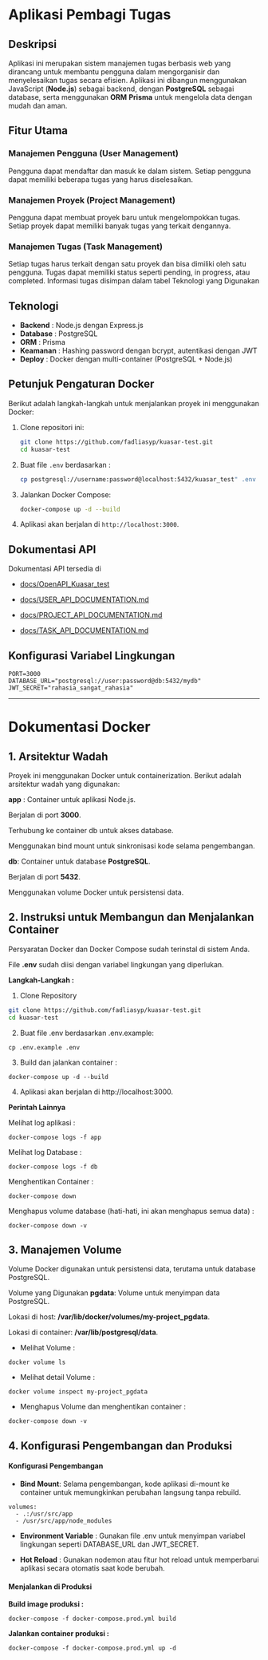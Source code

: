 # Aplikasi Pembagi Tugas

## Deskripsi 
Aplikasi ini merupakan sistem manajemen tugas berbasis web yang dirancang untuk membantu pengguna dalam mengorganisir dan menyelesaikan tugas secara efisien. Aplikasi ini dibangun menggunakan JavaScript (**Node.js**) sebagai backend, dengan **PostgreSQL** sebagai database, serta menggunakan **ORM** **Prisma** untuk mengelola data dengan mudah dan aman.

## Fitur Utama
### Manajemen Pengguna (User Management)

Pengguna dapat mendaftar dan masuk ke dalam sistem.
Setiap pengguna dapat memiliki beberapa tugas yang harus diselesaikan.

### Manajemen Proyek (Project Management)

Pengguna dapat membuat proyek baru untuk mengelompokkan tugas.
Setiap proyek dapat memiliki banyak tugas yang terkait dengannya.

### Manajemen Tugas (Task Management)

Setiap tugas harus terkait dengan satu proyek dan bisa dimiliki oleh satu pengguna.
Tugas dapat memiliki status seperti pending, in progress, atau completed.
Informasi tugas disimpan dalam tabel Teknologi yang Digunakan

## Teknologi

- **Backend** : Node.js dengan Express.js
- **Database** : PostgreSQL
- **ORM** : Prisma
- **Keamanan** : Hashing password dengan bcrypt, autentikasi dengan JWT
- **Deploy** : Docker dengan multi-container (PostgreSQL + Node.js)

## Petunjuk Pengaturan Docker
Berikut adalah langkah-langkah untuk menjalankan proyek ini menggunakan Docker:

1. Clone repositori ini:
   ```bash
   git clone https://github.com/fadliasyp/kuasar-test.git
   cd kuasar-test
   ```
2. Buat file `.env` berdasarkan :
   ```bash
   cp postgresql://username:password@localhost:5432/kuasar_test" .env
   ```
3. Jalankan Docker Compose:
   ```bash
   docker-compose up -d --build
   ```
4. Aplikasi akan berjalan di `http://localhost:3000`.

## Dokumentasi API
Dokumentasi API tersedia di 

- [docs/OpenAPI_Kuasar_test](docs/OpenApi-kuasar.json)

- [docs/USER_API_DOCUMENTATION.md](docs/USER_API_DOCUMENTATION.md)

- [docs/PROJECT_API_DOCUMENTATION.md](docs/PROJECT_API_DOCUMENTATION.md)

- [docs/TASK_API_DOCUMENTATION.md](docs/TASK_API_DOCUMENTATION.md)

## Konfigurasi Variabel Lingkungan
```env
PORT=3000
DATABASE_URL="postgresql://user:password@db:5432/mydb"
JWT_SECRET="rahasia_sangat_rahasia"
```
 
------

# Dokumentasi Docker

## 1. Arsitektur Wadah
Proyek ini menggunakan Docker untuk containerization. Berikut adalah arsitektur wadah yang digunakan:

**app** : Container untuk aplikasi Node.js.

Berjalan di port **3000**.

Terhubung ke container db untuk akses database.

Menggunakan bind mount untuk sinkronisasi kode selama pengembangan.

**db**: Container untuk database **PostgreSQL**.

Berjalan di port **5432**.

Menggunakan volume Docker untuk persistensi data.

## 2. Instruksi untuk Membangun dan Menjalankan Container
Persyaratan
Docker dan Docker Compose sudah terinstal di sistem Anda.

File **.env** sudah diisi dengan variabel lingkungan yang diperlukan.

**Langkah-Langkah :**

1. Clone Repository 

```bash
git clone https://github.com/fadliasyp/kuasar-test.git
cd kuasar-test
```
2. Buat file .env berdasarkan .env.example:
```.env
cp .env.example .env
```
3. Build dan jalankan container :
```
docker-compose up -d --build
```
4. Aplikasi akan berjalan di http://localhost:3000.

**Perintah Lainnya**

Melihat log aplikasi :

```
docker-compose logs -f app
```
Melihat log Database :

```
docker-compose logs -f db
```
Menghentikan Container :

```
docker-compose down
```
Menghapus volume database (hati-hati, ini akan menghapus semua data) :

```
docker-compose down -v
```

## 3. Manajemen Volume
Volume Docker digunakan untuk persistensi data, terutama untuk database PostgreSQL.

Volume yang Digunakan
**pgdata**: Volume untuk menyimpan data PostgreSQL.

Lokasi di host: **/var/lib/docker/volumes/my-project_pgdata**.

Lokasi di container: **/var/lib/postgresql/data**.

- Melihat Volume :
```
docker volume ls
```
- Melihat detail Volume :
```
docker volume inspect my-project_pgdata
```
- Menghapus Volume dan menghentikan container :
```
docker-compose down -v
```

## 4. Konfigurasi Pengembangan dan Produksi
#### Konfigurasi Pengembangan

- **Bind Mount**: Selama pengembangan, kode aplikasi di-mount ke container untuk memungkinkan perubahan langsung tanpa rebuild.
```
volumes:
  - .:/usr/src/app
  - /usr/src/app/node_modules
```
- **Environment Variable** : Gunakan file .env untuk menyimpan variabel lingkungan seperti DATABASE_URL dan JWT_SECRET.

- **Hot Reload** : Gunakan nodemon atau fitur hot reload untuk memperbarui aplikasi secara otomatis saat kode berubah.

#### Menjalankan di Produksi
**Build image produksi :**
```
docker-compose -f docker-compose.prod.yml build
```
**Jalankan container produksi :**
```
docker-compose -f docker-compose.prod.yml up -d
```